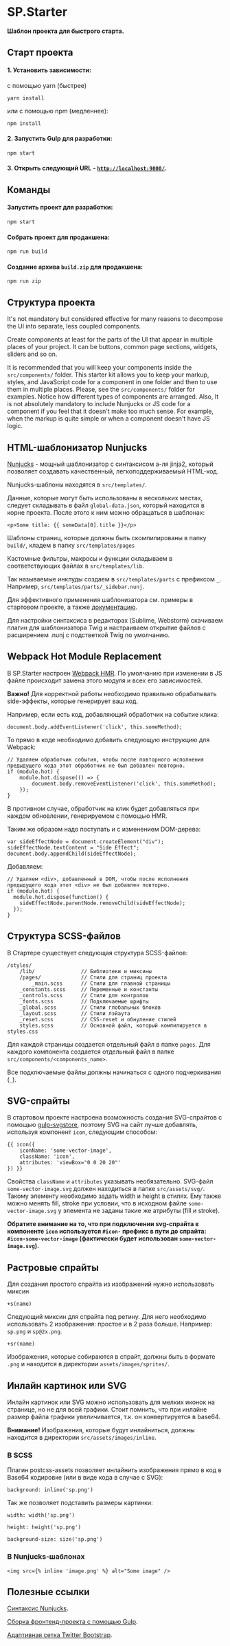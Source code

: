 # SP.Starter

**Шаблон проекта для быстрого старта.**

## Старт проекта

#### 1. Установить зависимости:

с помощью yarn (быстрее)

```
yarn install
```

или с помощью npm (медленнее):

```
npm install
```

#### 2. Запустить Gulp для разработки:

```
npm start
```

#### 3. Открыть следующий URL - [`http://localhost:9000/`](http://localhost:9000/).

## Команды

#### Запустить проект для разработки:

```
npm start
```

#### Собрать проект для продакшена:

```
npm run build
```

#### Создание архива `build.zip` для продакшена:

```
npm run zip
```

## Структура проекта

It's not mandatory but considered effective for many reasons to decompose the UI into separate, less coupled components.

Create components at least for the parts of the UI that appear in multiple places of your project. It can be buttons, common page sections, widgets, sliders and so on.

It is recommended that you will keep your components inside the `src/components/` folder. This starter kit allows you to keep your markup, styles, and JavaScript code for a component in one folder and then to use them in multiple places. Please, see the `src/components/` folder for examples. Notice how different types of components are arranged. Also, It is not absolutely mandatory to include Nunjucks or JS code for a component if you feel that it doesn't make too much sense. For example, when the markup is quite simple or when a component doesn't have JS logic.

## HTML-шаблонизатор Nunjucks

[Nunjucks](https://mozilla.github.io/nunjucks/) - мощный шаблонизатор с синтаксисом а-ля jinja2, который позволяет создавать качественный, легкоподдерживаемый HTML-код.

Nunjucks-шаблоны находятся в `src/templates/`.

Данные, которые могут быть использованы в нескольких местах, следует складывать в файл `global-data.json`, который находится в корне проекта. После этого к ним можно обращаться в шаблонах:

```
<p>Some title: {{ someData[0].title }}</p>
```

Шаблоны страниц, которые должны быть скомпилированы в папку `build/`, кладем в папку `src/templates/pages`

Кастомные фильтры, макросы и функции складываем в соответствующих файлах в `src/templates/lib`.

Так называемые инклуды создаем в `src/templates/parts` с префиксом `_`. Например, `src/templates/parts/_sidebar.nunj`.

Для эффективного применения шаблонизатора см. примеры в стартовом проекте, а также [документацию](https://mozilla.github.io/nunjucks/templating.html).

Для настройки синтаксиса в редакторах (Sublime, Webstorm) скачиваем плагин для шаблонизатора Twig и настраиваем открытие файлов с расширением .nunj с подстветкой Twig по умолчанию.

## Webpack Hot Module Replacement

В SP.Starter настроен [Webpack HMR](https://webpack.js.org/concepts/hot-module-replacement/). По умолчанию при изменении в JS файле происходит замена этого модуля и всех его зависимостей.

<b>Важно!</b> Для корректной работы необходимо правильно обрабатывать side-эффекты, которые генерирует ваш код.

Например, если есть код, добавляющий обработчик на событие клика:

`document.body.addEventListener('click', this.someMethod);`

То прямо в коде необходимо добавить следующую инструкцию для Webpack:

```
// Удаляем обработчик события, чтобы после повторного исполнения предыдущего кода этот обработчик не был добавлен повторно.
if (module.hot) {
	module.hot.dispose(() => {
		document.body.removeEventListener('click', this.someMethod);
	});
}
```

В противном случае, обработчик на клик будет добавляться при каждом обновлении, генерируемом с помощью HMR.

Таким же образом надо поступать и с изменением DOM-дерева:

```
var sideEffectNode = document.createElement("div");
sideEffectNode.textContent = "Side Effect";
document.body.appendChild(sideEffectNode);
```

Добавляем:

```
// Удаляем <div>, добавленный в DOM, чтобы после исполнения предыдущего кода этот <div> не был добавлен повторно.
if (module.hot) {
  module.hot.dispose(function() {
    sideEffectNode.parentNode.removeChild(sideEffectNode);
  });
}
```

## Структура SCSS-файлов

В Стартере существует следующая структура SCSS-файлов:

```
/styles/
	/lib/				// Библиотеки и миксины
	/pages/				// Стили для страниц проекта
		_main.scss		// Стили для главной страницы
	_constants.scss		// Переменные и константы
	_controls.scss		// Стили для контролов
	_fonts.scss			// Подключаемые шрифты
	_global.scss		// Стили глобальных блоков
	_layout.scss		// Стили лэйаута
	_reset.scss			// CSS-reset и обнуление стилей
	styles.scss			// Основной файл, который компилируется в styles.css
```

Для каждой страницы создается отдельный файл в папке `pages`. Для каждого компонента создается отдельный файл в папке `src/components/<components_name>`.

Все подключаемые файлы должны начинаться с одного подчеркивания (`_`).

## SVG-спрайты

В стартовом проекте настроена возможность создания SVG-спрайтов с помощью [gulp-svgstore](https://github.com/w0rm/gulp-svgstore), поэтому SVG на сайт лучше добавлять, используя компонент `icon`, следующим способом:

```
{{ icon({
    iconName: 'some-vector-image',
    className: 'icon',
    attributes: 'viewBox="0 0 20 20"'
}) }}
```

Свойства `className` и `attributes` указывать необязательно. SVG-файл `some-vector-image.svg` должен находиться в папке `src/assets/svg/`. Такому элементу необходимо задать width и height в стилях. Ему также можно менять fill, stroke при условии, что в исходном файле `some-vector-image.svg` у элемента не заданы такие же атрибуты (fill и stroke).

**Обратите внимание на то, что при подключении svg-спрайта в компоненте `icon` используется `#icon-` префикс в пути до спрайта: `#icon-some-vector-image` (фактически будет использован `some-vector-image.svg`).**

## Растровые спрайты

Для создания простого спрайта из изображений нужно использовать миксин

```
+s(name)
```

Следующий миксин для спрайта под ретину. Для него необходимо использовать 2 изображения: простое и в 2 раза больше. Например: `sp.png` и `sp@2x.png`.

```
+sr(name)
```

Изображения, которые собираются в спрайт, должны быть в формате `.png` и находится в директории `assets/images/sprites/`.

## Инлайн картинок или SVG

Инлайн картинок или SVG можно использовать для мелких иконок на странице, но не для всей графики. Стоит помнить, что при инлайне размер файла графики увеличивается, т.к. он конвертируется в base64.

<b>Внимание!</b> Изображения, которые будут инлайниться, должны находится в директории `src/assets/images/inline`.

### В SCSS

Плагин postcss-assets позволяет инлайнить изображения прямо в код в Base64 кодировке (или в виде кода в случае с SVG):

```
background: inline('sp.png')
```

Так же позволяет подставить размеры картинки:

```
width: width('sp.png')
```

```
height: height('sp.png')
```

```
background-size: size('sp.png')
```

### В Nunjucks-шаблонах

```
<img src={% inline 'image.png' %} alt="Some image" />
```

## Полезные ссылки

[Синтаксис Nunjucks](https://mozilla.github.io/nunjucks/templating.html).

[Сборка фронтенд-проекта с помощью Gulp](http://habrahabr.ru/post/250569/).

[Адаптивная сетка Twitter Bootstrap](http://getbootstrap.com/css/#grid).
